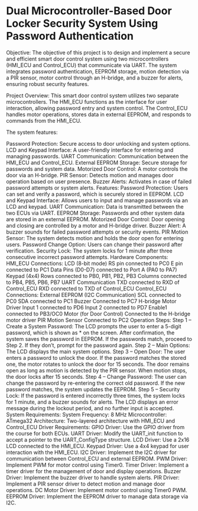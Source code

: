 # Dual Microcontroller-Based Door Locker Security System Using Password Authentication
Objective:
The objective of this project is to design and implement a secure and efficient smart door control system using two microcontrollers (HMI_ECU and Control_ECU) that communicate via UART. The system integrates password authentication, EEPROM storage, motion detection via a PIR sensor, motor control through an H-bridge, and a buzzer for alerts, ensuring robust security features.

Project Overview:
This smart door control system utilizes two separate microcontrollers. The HMI_ECU functions as the interface for user interaction, allowing password entry and system control. The Control_ECU handles motor operations, stores data in external EEPROM, and responds to commands from the HMI_ECU.

The system features:

Password Protection: Secure access to door unlocking and system options.
LCD and Keypad Interface: A user-friendly interface for entering and managing passwords.
UART Communication: Communication between the HMI_ECU and Control_ECU.
External EEPROM Storage: Secure storage for passwords and system data.
Motorized Door Control: A motor controls the door via an H-bridge.
PIR Sensor: Detects motion and manages door operation based on user presence.
Buzzer Alerts: Activates in case of failed password attempts or system alerts.
Features:
Password Protection: Users can set and verify a password, which is securely stored in EEPROM.
LCD and Keypad Interface: Allows users to input and manage passwords via an LCD and keypad.
UART Communication: Data is transmitted between the two ECUs via UART.
EEPROM Storage: Passwords and other system data are stored in an external EEPROM.
Motorized Door Control: Door opening and closing are controlled by a motor and H-bridge driver.
Buzzer Alert: A buzzer sounds for failed password attempts or security events.
PIR Motion Sensor: The system detects motion and holds the door open for entering users.
Password Change Option: Users can change their password after verification.
Security Lock: The system locks for 1 minute after three consecutive incorrect password attempts.
Hardware Components:
HMI_ECU Connections:
LCD (8-bit mode)
RS pin connected to PC0
E pin connected to PC1
Data Pins (D0-D7) connected to Port A (PA0 to PA7)
Keypad (4x4)
Rows connected to PB0, PB1, PB2, PB3
Columns connected to PB4, PB5, PB6, PB7
UART Communication
TXD connected to RXD of Control_ECU
RXD connected to TXD of Control_ECU
Control_ECU Connections:
External EEPROM (I2C Communication)
SCL connected to PC0
SDA connected to PC1
Buzzer
Connected to PC7
H-bridge Motor Driver
Input 1 connected to PD6
Input 2 connected to PD7
Enable1 connected to PB3/OC0
Motor (for Door Control)
Connected to the H-bridge motor driver
PIR Motion Sensor
Connected to PC2
Operation Steps:
Step 1 – Create a System Password:
The LCD prompts the user to enter a 5-digit password, which is shown as * on the screen.
After confirmation, the system saves the password in EEPROM.
If the passwords match, proceed to Step 2. If they don’t, prompt for the password again.
Step 2 – Main Options:
The LCD displays the main system options.
Step 3 – Open Door:
The user enters a password to unlock the door.
If the password matches the stored one, the motor rotates to unlock the door for 15 seconds.
The door remains open as long as motion is detected by the PIR sensor. When motion stops, the door locks after 15 seconds.
Step 4 – Change Password:
The user can change the password by re-entering the correct old password.
If the new password matches, the system updates the EEPROM.
Step 5 – Security Lock:
If the password is entered incorrectly three times, the system locks for 1 minute, and a buzzer sounds for alerts.
The LCD displays an error message during the lockout period, and no further input is accepted.
System Requirements:
System Frequency: 8 MHz
Microcontroller: ATmega32
Architecture: Two-layered architecture with HMI_ECU and Control_ECU
Driver Requirements:
GPIO Driver:
Use the GPIO driver from the course for both ECUs.
UART Driver:
Modify the UART_init function to accept a pointer to the UART_ConfigType structure.
LCD Driver:
Use a 2x16 LCD connected to the HMI_ECU.
Keypad Driver:
Use a 4x4 keypad for user interaction with the HMI_ECU.
I2C Driver:
Implement the I2C driver for communication between Control_ECU and external EEPROM.
PWM Driver:
Implement PWM for motor control using Timer0.
Timer Driver:
Implement a timer driver for the management of door and display operations.
Buzzer Driver:
Implement the buzzer driver to handle system alerts.
PIR Driver:
Implement a PIR sensor driver to detect motion and manage door operations.
DC Motor Driver:
Implement motor control using Timer0 PWM.
EEPROM Driver:
Implement the EEPROM driver to manage data storage via I2C.
